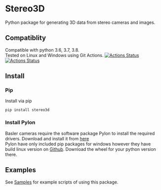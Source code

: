 # Stereo3D
Python package for generating 3D data from stereo cameras and images.

## Compatiblity
Compatible with python 3.6, 3.7, 3.8.  
Tested on Linux and Windows using Git Actions.
[![Actions Status](https://github.com/i3drobotics/pyStereo3D/workflows/Test%20Python%20package/badge.svg)](https://github.com/i3drobotics/pyStereo3D/actions)
[![Actions Status](https://github.com/i3drobotics/pyStereo3D/workflows/Upload%20Python%20Package/badge.svg)](https://github.com/i3drobotics/pyStereo3D/actions)

## Install
### Pip
Install via pip
```
pip install stereo3d
```

### Install Pylon
Basler cameras require the software package Pylon to install the required drivers. Download and install it from [here](https://www.baslerweb.com/en/products/software/basler-pylon-camera-software-suite/)  
Pylon have only included pip packages for windows however they have build linux version on [Github](https://github.com/basler/pypylon/releases). Download the wheel for your python version there. 

## Examples
See [Samples](https://github.com/i3drobotics/pyStereo3D/tree/master/SampleScripts) for example scripts of using this package.

